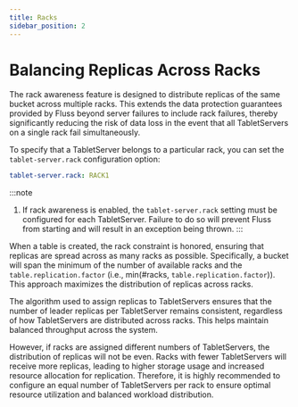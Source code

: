 ```yaml
---
title: Racks
sidebar_position: 2
---
```


<!--
 Licensed to the Apache Software Foundation (ASF) under one
 or more contributor license agreements.  See the NOTICE file
 distributed with this work for additional information
 regarding copyright ownership.  The ASF licenses this file
 to you under the Apache License, Version 2.0 (the
 "License"); you may not use this file except in compliance
 with the License.  You may obtain a copy of the License at

      http://www.apache.org/licenses/LICENSE-2.0

 Unless required by applicable law or agreed to in writing, software
 distributed under the License is distributed on an "AS IS" BASIS,
 WITHOUT WARRANTIES OR CONDITIONS OF ANY KIND, either express or implied.
 See the License for the specific language governing permissions and
 limitations under the License.
-->

# Balancing Replicas Across Racks

The rack awareness feature is designed to distribute replicas of the same bucket across multiple racks. This extends the 
data protection guarantees provided by Fluss beyond server failures to include rack failures, thereby significantly 
reducing the risk of data loss in the event that all TabletServers on a single rack fail simultaneously.

To specify that a TabletServer belongs to a particular rack, you can set the `tablet-server.rack` configuration option:

```yaml title="conf/server.yaml"
tablet-server.rack: RACK1
```

:::note
1. If rack awareness is enabled, the `tablet-server.rack` setting must be configured for each TabletServer. Failure to do so will prevent Fluss from starting and will result in an exception being thrown.
:::

When a table is created, the rack constraint is honored, ensuring that replicas are spread across as many racks as possible. 
Specifically, a bucket will span the minimum of the number of available racks and the `table.replication.factor` (i.e., min(#racks, `table.replication.factor`)). 
This approach maximizes the distribution of replicas across racks.

The algorithm used to assign replicas to TabletServers ensures that the number of leader replicas per TabletServer 
remains consistent, regardless of how TabletServers are distributed across racks. This helps maintain balanced throughput 
across the system.

However, if racks are assigned different numbers of TabletServers, the distribution of replicas will not be even. Racks 
with fewer TabletServers will receive more replicas, leading to higher storage usage and increased resource allocation 
for replication. Therefore, it is highly recommended to configure an equal number of TabletServers per rack to ensure 
optimal resource utilization and balanced workload distribution.